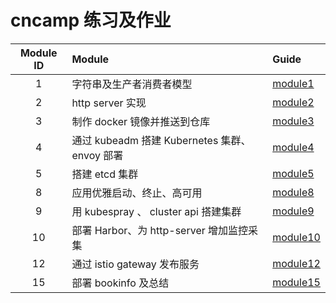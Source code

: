 # cncamp 练习及作业

| Module ID | Module                               | Guide                |
|:---------:|:-------------------------------------|:---------------------|
|     1     | 字符串及生产者消费者模型                         | [module1](module1)   |
|     2     | http server 实现                       | [module2](module2)   |
|     3     | 制作 docker 镜像并推送到仓库                   | [module3](module3)   |
|     4     | 通过 kubeadm 搭建 Kubernetes 集群、envoy 部署 | [module4](module4)   |
|     5     | 搭建 etcd 集群                           | [module5](module5)   |
|     8     | 应用优雅启动、终止、高可用                        | [module8](module8)   |
|     9     | 用 kubespray 、 cluster api 搭建集群       | [module9](module9)   |
|    10     | 部署 Harbor、为 http-server 增加监控采集       | [module10](module10) |
|    12     | 通过 istio gateway 发布服务                | [module12](module12) |
|    15     | 部署 bookinfo 及总结                      | [module15](module15) |

